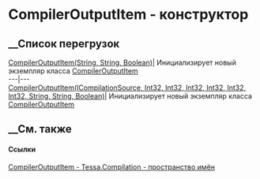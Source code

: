 # CompilerOutputItem - конструктор
##  __Список перегрузок
[CompilerOutputItem(String, String,
Boolean)](M_Tessa_Compilation_CompilerOutputItem__ctor.htm)| Инициализирует
новый экземпляр класса
[CompilerOutputItem](T_Tessa_Compilation_CompilerOutputItem.htm)  
---|---  
[CompilerOutputItem(ICompilationSource, Int32, Int32, Int32, Int32, Int32,
Int32, String, String,
Boolean)](M_Tessa_Compilation_CompilerOutputItem__ctor_1.htm)| Инициализирует
новый экземпляр класса
[CompilerOutputItem](T_Tessa_Compilation_CompilerOutputItem.htm)  
##  __См. также
#### Ссылки
[CompilerOutputItem - ](T_Tessa_Compilation_CompilerOutputItem.htm)
[Tessa.Compilation - пространство имён](N_Tessa_Compilation.htm)
